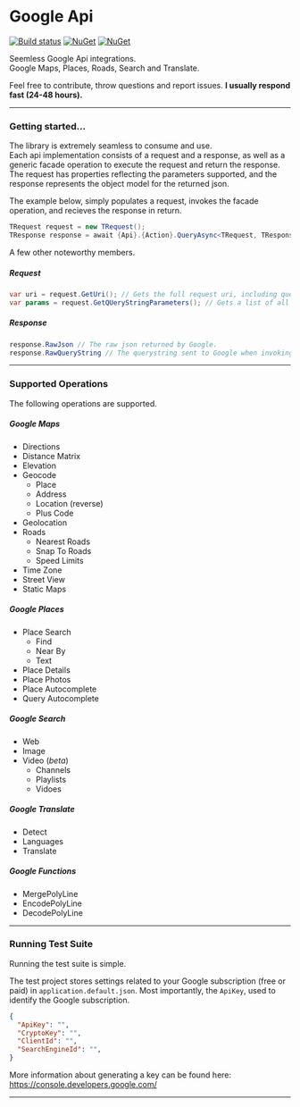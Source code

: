 # Google Api
[![Build status](https://ci.appveyor.com/api/projects/status/yfsvk7vv04l9ofov/branch/master?svg=true)](https://ci.appveyor.com/project/vivet/googleapi/branch/master)
[![NuGet](https://img.shields.io/nuget/dt/GoogleApi.svg)](https://www.nuget.org/packages/GoogleApi)
[![NuGet](https://img.shields.io/nuget/v/GoogleApi.svg)](https://www.nuget.org/packages/GoogleApi)

Seemless Google Api integrations.  
Google Maps, Places, Roads, Search and Translate.  

Feel free to contribute, throw questions and report issues. **I usually respond fast (24-48 hours).**  

*** 

### Getting started...
The library is extremely seamless to consume and use.  
Each api implementation consists of a request and a response, as well as a generic facade operation to execute the request and return the response. The request has properties reflecting the parameters supported, and the response represents the object model for the returned json.  

The example below, simply populates a request, invokes the facade operation, and recieves the response in return.  
```csharp
TRequest request = new TRequest();
TResponse response = await {Api}.{Action}.QueryAsync<TRequest, TResponse>(request);
```

A few other noteworthy members.
##### Request
```csharp
var uri = request.GetUri(); // Gets the full request uri, including query parameters.
var params = request.GetQUeryStringParameters(); // Gets a list of all the added parameters.
```
##### Response
```csharp
response.RawJson // The raw json returned by Google.
response.RawQueryString // The querystring sent to Google when invoking the request.
```

*** 

### Supported Operations
The following operations are supported.

##### Google Maps
  * Directions
  * Distance Matrix
  * Elevation
  * Geocode
    * Place
    * Address
    * Location (reverse)
    * Plus Code
  * Geolocation
  * Roads
    * Nearest Roads
    * Snap To Roads
    * Speed Limits
  * Time Zone
  * Street View
  * Static Maps

##### Google Places
  * Place Search
    * Find
    * Near By
    * Text
  * Place Details
  * Place Photos
  * Place Autocomplete
  * Query Autocomplete

##### Google Search
  * Web
  * Image
  * Video (*beta*)
    * Channels
	* Playlists
	* Vidoes

##### Google Translate
  * Detect
  * Languages
  * Translate

##### Google Functions
  * MergePolyLine
  * EncodePolyLine
  * DecodePolyLine

*** 

### Running Test Suite
Running the test suite is simple.  

The test project stores settings related to your Google subscription (free or paid) in `application.default.json`. Most importantly, the ```ApiKey```, used to identify the Google subscription.  
```json
{ 
  "ApiKey": "",
  "CryptoKey": "",
  "ClientId": "",
  "SearchEngineId": "",
}
```
More information about generating a key can be found here: https://console.developers.google.com/  

*** 

